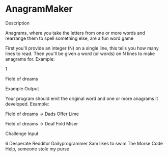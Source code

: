 # AnagramMaker

Description

Anagrams, where you take the letters from one or more words and rearrange them to spell something else, are a fun word game

First you'll provide an integer (N) on a single line, this tells you how many lines to read. Then you'll be given a word (or words) on N lines to make anagrams for. Example:

1

Field of dreams

Example Output

Your program should emit the original word and one or more anagrams it developed. Example:

Field of dreams -> Dads Offer Lime

Field of dreams -> Deaf Fold Miser

Challenge Input

6
Desperate
Redditor
Dailyprogrammer
Sam likes to swim
The Morse Code
Help, someone stole my purse
